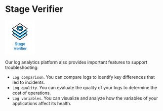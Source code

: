 # Stage Verifier

![Stage Verifier](./stage_verifier.png)

Our log analytics platform also provides important features to support troubleshooting:
+ `Log comparison`. You can compare logs to identify key differences that led to incidents. 
+ `Log quality`. You can evaluate the quality of your logs to determine the cost of operations.  
+ `Log variables`. You can visualize and analyze how the variables of your applications affect its health.    